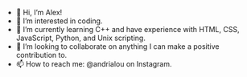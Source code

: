 - 👋 Hi, I’m Alex!
- 👀 I’m interested in coding.
- 🌱 I’m currently learning C++ and have experience with HTML, CSS, JavaScript, Python, and Unix scripting.
- 💞️ I’m looking to collaborate on anything I can make a positive contribution to.
- 📫 How to reach me: @andrialou on Instagram.

<!---
andrialou/andrialou is a ✨ special ✨ repository because its `README.md` (this file) appears on your GitHub profile.
You can click the Preview link to take a look at your changes.
--->
